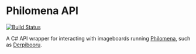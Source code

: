 # Philomena API

[![Build Status](https://travis-ci.com/Sibusten/philomena-api.svg?token=Kr6STs1rErhiGAyiBzjA&branch=main)](https://travis-ci.com/Sibusten/philomena-api)

A C# API wrapper for interacting with imageboards running [Philomena](https://github.com/derpibooru/philomena), such as [Derpibooru](https://derpibooru.org).
